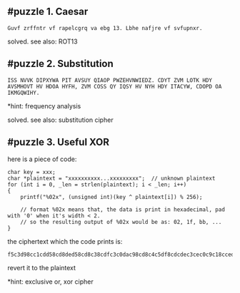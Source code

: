 #puzzle 1. Caesar
---

	Guvf zrffntr vf rapelcgrq va ebg 13. Lbhe nafjre vf svfupnxr.

solved. 
see also: ROT13

#puzzle 2. Substitution
---

	ISS NVVK DIPXYWA PIT AVSUY QIAOP PWZEHVNWIEDZ. CDYT ZVM LOTK HDY AVSMHOVT HV HDOA HYFH, ZVM COSS QY IQSY HV NYH HDY ITACYW, CDOPD OA IKMGQWIHY.

*hint: frequency analysis

solved.
see also: substitution cipher

#puzzle 3. Useful XOR
---

here is a piece of code:

	char key = xxx;
	char *plaintext = "xxxxxxxxxx...xxxxxxxxx";  // unknown plaintext
	for (int i = 0, _len = strlen(plaintext); i < _len; i++)
	{
		printf("%02x", (unsigned int)(key ^ plaintext[i]) % 256);
				
		// format %02x means that, the data is print in hexadecimal, pad with '0' when it's width < 2.
		// so the resulting output of %02x would be as: 02, 1f, bb, ...
	}

the ciphertext which the code prints is:

	f5c3d98cc1cdd58cd8ded58cd8c38cdfc3c0dac98cd8c4c5df8cdcdec3cec0c9c18cced58cd8c4c98ccadec9ddd9c9c2cfd58ccdc2cdc0d5dfc5df8cd5c3d98cc4cddac98cc0c9cddec2c9c8828ceed9d88ccd8cceded9d8c98ccac3decfc98ccdd8d8cdcfc78cced58cc9c2d9c1c9decdd8c5c2cb8ccdc0c08cdcc3dfdfc5cec0c98cc7c9d5df8cc5df8ccd8cdfc5c1dcc0c9de8cdbcdd58cc3d9d8828ce9c5d8c4c9de8cdbcdd58cd5c3d98ccfc4c3dfc9808ccfc3c2cbdecdd8d9c0cdd8c5c3c2df8d

revert it to the plaintext

*hint: exclusive or, xor cipher